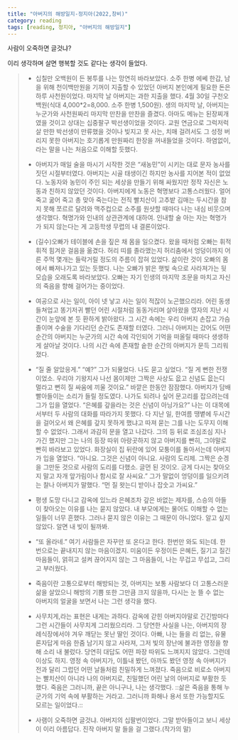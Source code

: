 ```yaml
---
title: "아버지의 해방일지-정지아(2022,창비)"
category: reading
tags: [reading, 정지아, "아버지의 해방일지"]
---
```


사람이 오죽하면 글것냐?

이리 생각하며 살면 행복할 것도 같다는 생각이 들었다.



> * 십칠만 오백원이 든 봉투를 나는 망연히 바라보았다. 소주 한병 에쎄 한갑, 남을 위해 천이백만원을 기꺼이 지출할 수 있었던 아버지 본인에게 필요한 돈은 하루 사천원이었다.
>   마지막 날 아버지는 과한 지출을 했다. 4월 30일 구천오백원(식대 4,000*2=8,000. 소주 한병 1,500원). 생의 마지막 날, 아버지는 누군가와 사천원짜리 마지막 만찬을 만찬을 즐겼다. 아마도 메뉴는 된장찌개였을 것이고 상대는 십중팔구 박선생이었을 것이다. 교원 연금으로 그럭저럭 살 만한 박선생이 만류했을 것이나 빚지고 못 사는, 치매 걸려서도 그 성정 버리지 못한 아버지는 호기롭게 만원짜리 한장을 꺼내들었을 것이다. 하염없이,라는 말을 나는 처음으로 이해할 듯했다.
>
> * 아버지가 매일 술을 마시기 시작한 것은 “새농민”이 시키는 대로 문자 농사를 짓던 시절부터였다. 아버지는 시골 태생이긴 하지만 농사를 지어본 적이 없었다. 노동자와 농민이 주인 되는 세상을 만들기 위해 싸웠지만 정작 자신은 노동과 친하지 않았던 것이다. 아버지에게 노동은 혁명보다 고통스러웠다. 얼어 죽고 굶어 죽고 총 맞아 죽는다는 전직 빨치산이 고추밭 김매는 두시간을 참지 못해 쪼르르 달려와 맥주컵으로 소주를 원샷할 때마다 나는 내심 비웃으며 생각했다. 혁명가와 인내의 상관관계에 대하여. 인내할 술 아는 자는 혁명가가 되지 않는다는 게 고등학생 무렵의 내 결론이었다.
> * (길수)오빠가 테이블에 손을 짚은 채 몸을 일으켰다. 왔을 때처럼 오빠는 휘적휘적 힘겨운 걸음을 옮겼다. 허리 띠를 졸라맸는지 허리춤에서 엉덩이까지 어른 주먹 몇개는 들락거릴 정도의 주름이 잡혀 있었다. 삶이란 것이 오빠의 몸에서 빠져나가고 있는 듯했다. 나는 오빠가 밝은 햇빛 속으로 사라져가는 뒷모습을 오래도록 바라보았다. 오빠는 자기 인생의 마지막 조문을 마치고 자신의 죽음을 향해 걸어가는 중이었다.
> * 여공으로 사는 일이, 아이 넷 낳고 사는 일이 적잖이 노곤했으리라. 어린 동생 들쳐업고 똥기저귀 빨던 어린 시절처럼 동동거리며 살아왔을 영자의 지난 시간이 눈앞에 본 듯 환하게 밝아왔다. 그 시간 속에는 우리 아버지 손잡고 가슴 졸이며 수술을 기다리던 순간도 존재할 터였다. 그러니 아버지는 갔어도 어떤 순간의 아버지는 누군가의 시간 속에 각인되어 기억을 떠올릴 때마다 생생하게 살아날 것이다. 나의 시간 속에 존재할 숱한 순간의 아버지가 문득 그리워졌다.
> * “질 줄 알았응게.”
> “예?”
> 그가 되물었다. 나도 묻고 싶었다. “질 게 뻔한 전쟁이었소. 우리야 기왕지사 나선 몸이제만 그짝은 사상도 읎고 신념도 읎는디 멀라고 뻔히 질 싸움에 끼울 것이요.”
> 바깥은 한동안 잠잠했다. 아버지가 담배 빨아들이는 소리가 들릴 정도였다. 나가도 되려나 싶어 문고리를 잡으려는데 그가 입을 열었다.
> “은혜를 갚을라는 것은 신념이 아닝가요?”
> 나는 이 대목에서부터 두 사람의 대화를 따라가지 못했다. 다 지난 일, 한여름 땡볕에 두시간을 걸어오서 왜 은혜를 갚지 못하게 했냐고 따져 묻는 그를 나는 도무지 이해할 수 없었다. 그래서 과감히 문을 열고 나갔다. 그의 등 뒤로 조심조심 지나가긴 했지만 그는 나의 등장 따위 아랑곳하지 않고 아버지를 빤히, 그야말로 빤히 바라보고 있었다. 화장실이 집 뒤란에 있어 모퉁이를 돌아서는데 아버지가 입을 열었다.
> “아니요. 그것은 신념이 아니요. 사람의 도리제. 그짝은 순겡을 그만둔 것으로 사람의 도리를 다했소. 글먼 된 것이오. 긍게 다시는 찾아오지 말고 자개 앞가림이나 함시로 잘 사씨요.”
> 그가 말없이 엉덩이를 일으키려는 찰나 아버지가 말했다.
> “먼 질 왓는디 받이나 잡숫고 가씨요.”
> * 평생 도망 다니고 감옥에 있느라 은혜조차 갚은 바없는 제자를, 스승의 아들이 찾아오는 이유를 나는 묻지 않았다. 내 부모에게는 물어도 이해할 수 없는 일들이 너무 흔했다. 그러나 묻지 않은 이유는 그 때문이 아니었다. 알고 싶지 않았다. 알면 내 빚이 될까봐.
> * “또 올라네.”
> 여기 사람들은 자꾸만 또 온다고 한다. 한번만 와도 되는데. 한번으로는 끝내지지 않는 마음이겠지. 미움이든 우정이든 은혜든, 질기고 질긴 마음들이, 얽히고 설켜 끊어지지 않는 그 마음들이, 나는 무겁고 무섭고, 그리고 부러웠다.
> * 죽음이란 고통으로부터 해방되는 것, 아버지는 보통 사람보다 더 고통스러운 삶을 살았으니 해방의 기쁨 또한 그만큼 크지 않을까, 다시는 눈 뜰 수 없는 아버지의 얼굴을 보면서 나는 그런 생각을 했다.
> * 사무치게,라는 표현은 내게는 과하다. 감옥에 갇힌 아버지야말로 긴긴밤마다 그런 시간들이 사무치게 그리웠으리라. 그 당연한 사실을 나는, 아버지의 장례식장에서야 겨우 깨닫는 못난 딸인 것이다. 아빠, 나는 들을 리 없는, 유물론자답게 마음 한줌 남기지 않고 사라져, 그저 빛의 장난에 불과한 영정을 향해 소리 내 불렀다. 당연히 대답도 어떤 파장 따위도 느껴지지 않았다. 그런데 이상도 하지. 영정 속 아버지가, 이틀내 봤던, 아까도 봤던 영정 속 아버지가 전과 달리 그럽던 어떤 날들처럼 친밀하게 느껴졌다. 죽음으로 비로소 아버지는 빨치산이 아니라 나의 아버지로, 친밀했던 어린 날의 아버지로 부활한 듯했다. 죽음은 그러니까, 끝은 아니구나, 나는 생각했다. ::삶은 죽음을 통해 누군가의 기억 속에 부활하는 거라고. 그러니까 화해나 용서 또한 가능할지도 모르는 일이었다.::
> * 사램이 오죽하면 글것냐. 아버지의 십팔번이었다. 그말 받아들이고 보니 세상이 이리 아름답다. 진작 아버지 말 들을 걸 그랬다.(작가의 말)